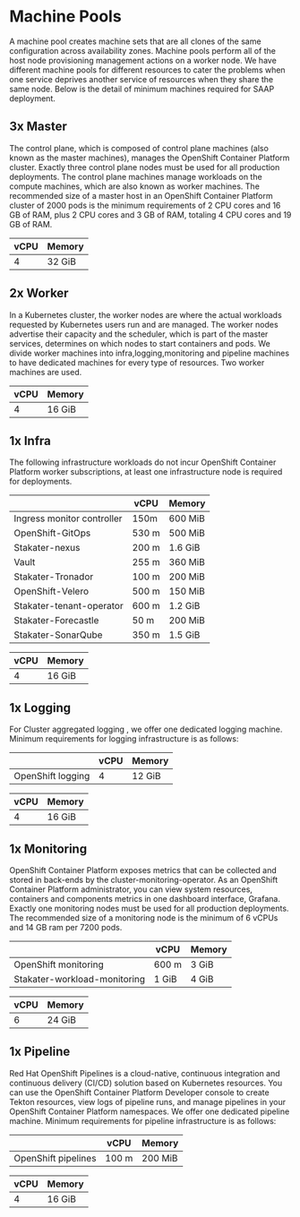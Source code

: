 # Machine Pools

A machine pool creates machine sets that are all clones of the same configuration across availability zones. Machine pools perform all of the host node provisioning management actions on a worker node. We have different machine pools for different resources to cater the problems when one service deprives another service of resources when they share the same node. Below is the detail of minimum machines required for SAAP deployment.

## 3x Master

The control plane, which is composed of control plane machines (also known as the master machines), manages the OpenShift Container Platform cluster. Exactly three control plane nodes must be used for all production deployments. The control plane machines manage workloads on the compute machines, which are also known as worker machines. The recommended size of a master host in an OpenShift Container Platform cluster of 2000 pods is the minimum requirements of 2 CPU cores and 16 GB of RAM, plus 2 CPU cores and 3 GB of RAM, totaling 4 CPU cores and 19 GB of RAM.

| vCPU | Memory |
|---|---|
| 4  | 32 GiB  |

## 2x Worker

In a Kubernetes cluster, the worker nodes are where the actual workloads requested by Kubernetes users run and are managed. The worker nodes advertise their capacity and the scheduler, which is part of the master services, determines on which nodes to start containers and pods. We divide worker machines into infra,logging,monitoring and pipeline machines to have dedicated machines for every type of resources. Two worker machines are used.

| vCPU | Memory |
|---|---|
| 4  | 16 GiB  |

## 1x Infra

The following infrastructure workloads do not incur OpenShift Container Platform worker subscriptions, at least one infrastructure node is required for deployments.

|  | vCPU | Memory |
|---|---|---|
| Ingress monitor controller  | 150m  | 600 MiB  |
| OpenShift-GitOps  | 530 m  | 500 MiB  |
| Stakater-nexus  | 200 m  | 1.6 GiB  |
| Vault  | 255 m  | 360 MiB  |
|  Stakater-Tronador  | 100 m  | 200 MiB  |
|  OpenShift-Velero  | 500 m  | 150 MiB  |
|  Stakater-tenant-operator  | 600 m  | 1.2 GiB  |
|  Stakater-Forecastle  | 50 m  | 200 MiB  |
|  Stakater-SonarQube  | 350 m  | 1.5 GiB  |

| vCPU | Memory |
|---|---|
| 4  | 16 GiB  |
## 1x Logging

For Cluster aggregated logging , we offer one dedicated logging machine. Minimum requirements for logging infrastructure is as follows: 

|  | vCPU | Memory |
|---|---|---|
| OpenShift logging | 4  | 12 GiB  |

| vCPU | Memory |
|---|---|
| 4  | 16 GiB  |

## 1x Monitoring

OpenShift Container Platform exposes metrics that can be collected and stored in back-ends by the cluster-monitoring-operator. As an OpenShift Container Platform administrator, you can view system resources, containers and components metrics in one dashboard interface, Grafana. Exactly one monitoring nodes must be used for all production deployments. The recommended size of a monitoring node is the minimum of 6 vCPUs and 14 GB ram per 7200 pods.

|  | vCPU | Memory |
|---|---|---|
| OpenShift monitoring | 600 m  | 3 GiB  |
| Stakater-workload-monitoring | 1 GiB  | 4 GiB  |

| vCPU | Memory |
|---|---|
| 6 | 24 GiB  |


## 1x Pipeline

Red Hat OpenShift Pipelines is a cloud-native, continuous integration and continuous delivery (CI/CD) solution based on Kubernetes resources. You can use the OpenShift Container Platform Developer console to create Tekton resources, view logs of pipeline runs, and manage pipelines in your OpenShift Container Platform namespaces. We offer one dedicated pipeline machine. Minimum requirements for pipeline infrastructure is as follows: 

|  | vCPU | Memory |
|---|---|---|
| OpenShift pipelines | 100 m  | 200 MiB  |

| vCPU | Memory |
|---|---|
| 4  | 16 GiB  |
